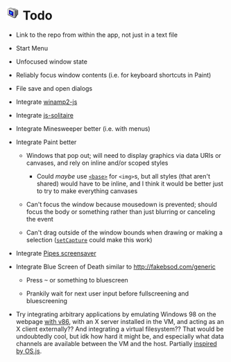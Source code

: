 
# ![](images/icons/shutdown-32x32.png) Todo

* Link to the repo from within the app, not just in a text file

* Start Menu

* Unfocused window state

* Reliably focus window contents (i.e. for keyboard shortcuts in Paint)

* File save and open dialogs

* Integrate [winamp2-js](https://github.com/captbaritone/winamp2-js)

* Integrate [js-solitaire](https://github.com/uzi88/js-solitaire)

* Integrate Minesweeper better (i.e. with menus)

* Integrate Paint better

	* Windows that pop out; will need to display graphics via data URIs or canvases, and rely on inline and/or scoped styles

		* Could *maybe* use [`<base>`](https://developer.mozilla.org/en-US/docs/Web/HTML/Element/base) for `<img>`s, but all styles (that aren't shared) would have to be inline, and I think it would be better just to try to make everything canvases

	* Can't focus the window because mousedown is prevented; should focus the body or something rather than just blurring or canceling the event

	* Can't drag outside of the window bounds when drawing or making a selection
	([`setCapture`](https://developer.mozilla.org/en-US/docs/Web/API/Element/setCapture) could make this work)

* Integrate [Pipes screensaver](https://github.com/1j01/pipes)

* Integrate Blue Screen of Death similar to http://fakebsod.com/generic

	* Press <kbd>~</kbd> or something to bluescreen

	* Prankily wait for next user input before fullscreening and bluescreening

* Try integrating arbitrary applications by emulating Windows 98 on the webpage [with v86](https://github.com/copy/v86/blob/master/docs/api.md),
with an X server installed in the VM, and acting as an X client externally??
And integrating a virtual filesystem??
That would be undoubtedly cool, but idk how hard it might be,
and especially what data channels are available between the VM and the host.
Partially [inspired by OS.js](https://www.youtube.com/watch?v=c0safRR0ldM&index=16&list=PL74DE0E481419C259).
